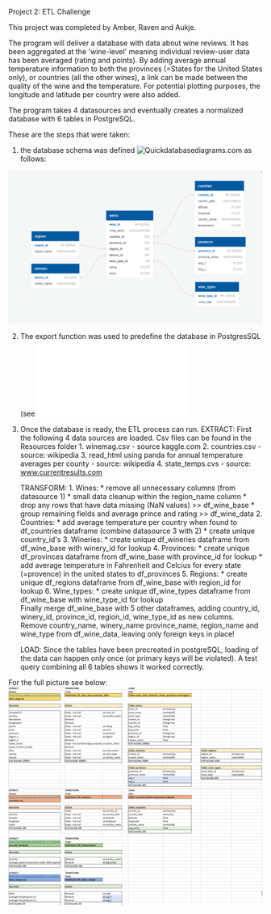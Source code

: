 Project 2: ETL Challenge

This project was completed by Amber, Raven and Aukje.

The program will deliver a database with data about wine reviews. It has been aggregated at the 'wine-level' meaning individual review-user data has been averaged (rating and points). By adding average annual temperature information to both the provinces (=States for the United States only), or countries (all the other wines), a link can be made between the quality of the wine and the temperature. For potential plotting purposes, the longitude and latitude per country were also added.
 
The program takes 4 datasources and eventually creates a normalized database with 6 tables in PostgreSQL.

These are the steps that were taken:

1. the database schema was defined ![Quickdatabasediagrams.com](https://app.quickdatabasediagrams.com/#/d/qEHxLS) as follows:

![Wine_DB_Diagram.png](Output/Wine_DB_Diagram.png) 

2. The export function was used to predefine the database in PostgresSQL (see ![Create_tables_for_wine_db.sql](SQL_Files/Create_tables_for_wine_db.sql)

3. Once the database is ready, the ETL process can run. 
	EXTRACT: First the following 4 data sources are loaded. Csv files can be found in the Resources folder
		1. winemag.csv - source kaggle.com
		2. countries.csv - source: wikipedia
		3. read_html using panda for annual temperature averages per county - source: wikipedia
		4. state_temps.cvs - source: www.currentresults.com

	TRANSFORM:
	   	1. Wines:
			* remove all unnecessary columns (from datasource 1)
			* small data cleanup within the region_name column
			* drop any rows that have data missing (NaN values) >> df_wine_base
			* group remaining fields and average prince and rating >> df_wine_data
	   	2. Countries:
			* add average temperature per country when found to df_countries dataframe (combine datasource 3 with 2)
			* create unique country_id's
	   	3. Wineries:
			* create unique df_wineries dataframe from df_wine_base with winery_id for lookup
	  	4. Provinces:
			* create unique df_provinces dataframe from df_wine_base with province_id for lookup
			* add average temperature in Fahrenheit and Celcius for every state (=provence) in the united states to df_provinces
	   	5. Regions:
			* create unique df_regions dataframe from df_wine_base with region_id for lookup
	   	6. Wine_types:
			* create unique df_wine_types dataframe from df_wine_base with wine_type_id for lookup	
		Finally merge df_wine_base with 5 other dataframes, adding country_id, winery_id, province_id, region_id, wine_type_id as new columns.
		Remove country_name, winery_name province_name, region_name and wine_type from df_wine_data, leaving only foreign keys in place!

	LOAD: Since the tables have been precreated in postgreSQL, loading of the data can happen only once (or primary keys will be violated). A test query combining all 6 tables shows it worked correctly.

For the full picture see below:
![Overview_1.png](Output/Overview_1.png) 
![Overview_2.png](Output/Overview_2.png) 


